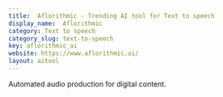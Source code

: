 ```yaml
---
title:  Aflorithmic - Trending AI tool for Text to speech
display_name:  Aflorithmic
category: Text to speech
category_slug: text-to-speech
key: aflorithmic_ai
website: https://www.aflorithmic.ai/
layout: aitool
---
```


Automated audio production for digital content.
